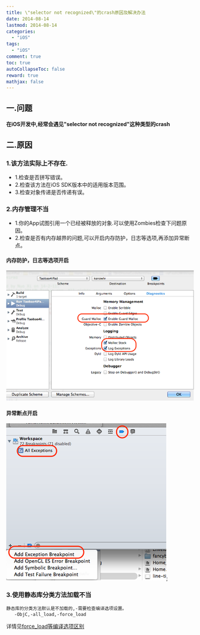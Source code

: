 ```yaml
---
title: \"selector not recognized\"的crash原因及解决办法
date: 2014-08-14
lastmod: 2014-08-14
categories:
  - "iOS"
tags:
  - "iOS"
comment: true
toc: true
autoCollapseToc: false
reward: true
mathjax: false
---
```


## 一.问题
#### 在iOS开发中,经常会遇见"selector not recognized"这种类型的crash

## 二.原因

### 1.该方法实际上不存在.    
   * 1.检查是否拼写错误。
   * 2.检查该方法在iOS SDK版本中的适用版本范围。
   * 3.检查对象传递是否传递有误。

### 2.内存管理不当   
* 1.你的App试图引用一个已经被释放的对象.可以使用Zombies检查下问题原因。
* 2.检查是否有内存越界的问题,可以开启内存防护，日志等选项,再添加异常断点。
    
#### 内存防护，日志等选项开启

![image](/images/post/2014-08-14-selector-not-recognized-fix/memory_option.png)

#### 异常断点开启

![image](/images/post/2014-08-14-selector-not-recognized-fix/exceptions_breakpoint.png);

### 3.使用静态库分类方法加载不当
    静态库的分类方法默认是不加载的,-需要检查编译选项设置。
       -ObjC,-all_load,-force_load 
  
  详情见[force_load等编译选项区别](http://ksnowlv.github.io/blog/2014/08/12/xcode-zhi-forceload/)
   
 
    
